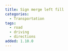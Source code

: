 ```yaml
---
title: Sign merge left fill
categories:
  - Transportation
tags:
  - road
  - driving
  - directions
added: 1.10.0
---
```

